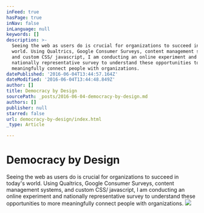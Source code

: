 ```yaml
---
inFeed: true
hasPage: true
inNav: false
inLanguage: null
keywords: []
description: >-
  Seeing the web as users do is crucial for organizations to succeed in today’s
  world. Using Qualtrics, Google Consumer Surveys, content management systems,
  and custom CSS/ javascript, I am conducting an online experiment and
  nationally representative survey to understand these opportunities to more
  meaningfully connect people with organizations.
datePublished: '2016-06-04T13:44:57.164Z'
dateModified: '2016-06-04T13:44:48.849Z'
author: []
title: Democracy by Design
sourcePath: _posts/2016-06-04-democracy-by-design.md
authors: []
publisher: null
starred: false
url: democracy-by-design/index.html
_type: Article

---
```

# Democracy by Design

Seeing the web as users do is crucial for organizations to succeed in today's world. Using Qualtrics, Google Consumer Surveys, content management systems, and custom CSS/ javascript, I am conducting an online experiment and nationally representative survey to understand these opportunities to more meaningfully connect people with organizations.
![](https://the-grid-user-content.s3-us-west-2.amazonaws.com/c701e0d6-4678-42ad-a614-42c07f7652fe.png)